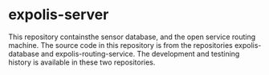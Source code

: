 # expolis-server

This repository containsthe sensor database, and the open service routing machine.  The source code in this repository is from the repositories expolis-database and expolis-routing-service.  The development and testining history is available in these two repositories.
